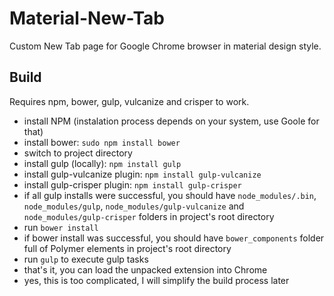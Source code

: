 # Material-New-Tab
Custom New Tab page for Google Chrome browser in material design style.

## Build
Requires npm, bower, gulp, vulcanize and crisper to work.
* install NPM (instalation process depends on your system, use Goole for that)
* install bower: ```sudo npm install bower```
* switch to project directory
* install gulp (locally): ``` npm install gulp ``` 
* install gulp-vulcanize plugin: ``` npm install gulp-vulcanize ```
* install gulp-crisper plugin: ``` npm install gulp-crisper ```
* if all gulp installs were successful, you should have ```node_modules/.bin```, ```node_modules/gulp```, ```node_modules/gulp-vulcanize``` and ```node_modules/gulp-crisper``` folders in project's root directory
* run ```bower install```
* if bower install was successful, you should have ```bower_components``` folder full of Polymer elements in project's root directory
* run ```gulp``` to execute gulp tasks
* that's it, you can load the unpacked extension into Chrome
* yes, this is too complicated, I will simplify the build process later
